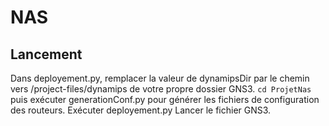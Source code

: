 # NAS

## Lancement

Dans deployement.py, remplacer la valeur de dynamipsDir par le chemin vers /project-files/dynamips de votre propre dossier GNS3.
`cd ProjetNas` puis exécuter generationConf.py pour générer les fichiers de configuration des routeurs.
Exécuter deployement.py
Lancer le fichier GNS3.